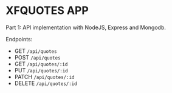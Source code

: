 # XFQUOTES APP

Part 1: API implementation with NodeJS, Express and Mongodb.

Endpoints:

* GET `/api/quotes`
* POST `/api/quotes`
* GET `/api/quotes/:id`
* PUT `/api/quotes/:id`
* PATCH `/api/quotes/:id`
* DELETE `/api/quotes/:id`
